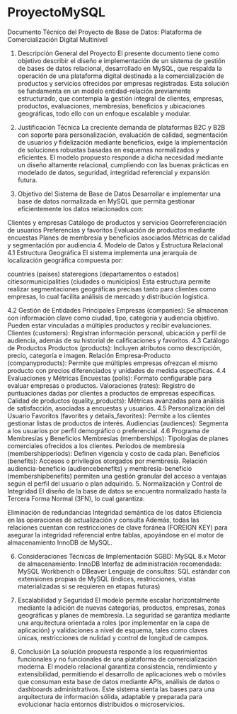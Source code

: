 # ProyectoMySQL

Documento Técnico del Proyecto de Base de Datos: Plataforma de Comercialización Digital Multinivel
1. Descripción General del Proyecto
El presente documento tiene como objetivo describir el diseño e implementación de un sistema de gestión de bases de datos relacional, desarrollado en MySQL, que respalda la operación de una plataforma digital destinada a la comercialización de productos y servicios ofrecidos por empresas registradas. Esta solución se fundamenta en un modelo entidad-relación previamente estructurado, que contempla la gestión integral de clientes, empresas, productos, evaluaciones, membresías, beneficios y ubicaciones geográficas, todo ello con un enfoque escalable y modular.

2. Justificación Técnica
La creciente demanda de plataformas B2C y B2B con soporte para personalización, evaluación de calidad, segmentación de usuarios y fidelización mediante beneficios, exige la implementación de soluciones robustas basadas en esquemas normalizados y eficientes. El modelo propuesto responde a dicha necesidad mediante un diseño altamente relacional, cumpliendo con las buenas prácticas en modelado de datos, seguridad, integridad referencial y expansión futura.

3. Objetivo del Sistema de Base de Datos
Desarrollar e implementar una base de datos normalizada en MySQL que permita gestionar eficientemente los datos relacionados con:

Clientes y empresas
Catálogo de productos y servicios
Georreferenciación de usuarios
Preferencias y favoritos
Evaluación de productos mediante encuestas
Planes de membresía y beneficios asociados
Métricas de calidad y segmentación por audiencia
4. Modelo de Datos y Estructura Relacional
4.1 Estructura Geográfica
El sistema implementa una jerarquía de localización geográfica compuesta por:

countries (países)
stateregions (departamentos o estados)
citiesormunicipalities (ciudades o municipios)
Esta estructura permite realizar segmentaciones geográficas precisas tanto para clientes como empresas, lo cual facilita análisis de mercado y distribución logística.

4.2 Gestión de Entidades Principales
Empresas (companies): Se almacenan con información clave como ciudad, tipo, categoría y audiencia objetivo. Pueden estar vinculadas a múltiples productos y recibir evaluaciones.
Clientes (customers): Registran información personal, ubicación y perfil de audiencia, además de su historial de calificaciones y favoritos.
4.3 Catálogo de Productos
Productos (products): Incluyen atributos como descripción, precio, categoría e imagen.
Relación Empresa-Producto (companyproducts): Permite que múltiples empresas ofrezcan el mismo producto con precios diferenciados y unidades de medida específicas.
4.4 Evaluaciones y Métricas
Encuestas (polls): Formato configurable para evaluar empresas o productos.
Valoraciones (rates): Registro de puntuaciones dadas por clientes a productos de empresas específicas.
Calidad de productos (quality_products): Métricas avanzadas para análisis de satisfacción, asociadas a encuestas y usuarios.
4.5 Personalización del Usuario
Favoritos (favorites y details_favorites): Permite a los clientes gestionar listas de productos de interés.
Audiencias (audiences): Segmenta a los usuarios por perfil demográfico o preferencial.
4.6 Programa de Membresías y Beneficios
Membresías (memberships): Tipologías de planes comerciales ofrecidos a los clientes.
Periodos de membresía (membershipperiods): Definen vigencia y costo de cada plan.
Beneficios (benefits): Accesos o privilegios otorgados por membresía.
Relación audiencia-beneficio (audiencebenefits) y membresía-beneficio (membershipbenefits) permiten una gestión granular del acceso a ventajas según el perfil del usuario o plan adquirido.
5. Normalización y Control de Integridad
El diseño de la base de datos se encuentra normalizado hasta la Tercera Forma Normal (3FN), lo cual garantiza:

Eliminación de redundancias
Integridad semántica de los datos
Eficiencia en las operaciones de actualización y consulta
Además, todas las relaciones cuentan con restricciones de clave foránea (FOREIGN KEY) para asegurar la integridad referencial entre tablas, apoyándose en el motor de almacenamiento InnoDB de MySQL.

6. Consideraciones Técnicas de Implementación
SGBD: MySQL 8.x
Motor de almacenamiento: InnoDB
Interfaz de administración recomendada: MySQL Workbench o DBeaver
Lenguaje de consultas: SQL estándar con extensiones propias de MySQL (índices, restricciones, vistas materializadas si se requieren en etapas futuras)
7. Escalabilidad y Seguridad
El modelo permite escalar horizontalmente mediante la adición de nuevas categorías, productos, empresas, zonas geográficas y planes de membresía. La seguridad se garantiza mediante una arquitectura orientada a roles (por implementar en la capa de aplicación) y validaciones a nivel de esquema, tales como claves únicas, restricciones de nulidad y control de longitud de campos.

8. Conclusión
La solución propuesta responde a los requerimientos funcionales y no funcionales de una plataforma de comercialización moderna. El modelo relacional garantiza consistencia, rendimiento y extensibilidad, permitiendo el desarrollo de aplicaciones web o móviles que consuman esta base de datos mediante APIs, análisis de datos o dashboards administrativos. Este sistema sienta las bases para una arquitectura de información sólida, adaptable y preparada para evolucionar hacia entornos distribuidos o microservicios.
